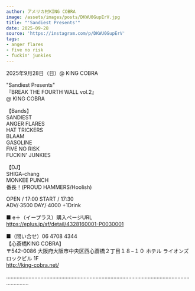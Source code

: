 ```yaml
---
author: アメリカ村KING COBRA
image: /assets/images/posts/DKWU0GupErV.jpg
title: "'Sandiest Presents'"
date: 2025-09-28
source: 'https://instagram.com/p/DKWU0GupErV'
tags:
- anger flares
- five no risk
- fuckin' junkies
---
```

2025年9月28日（日）@ KING COBRA

"Sandiest Presents"<br>
『BREAK THE  FOURTH WALL vol.2』<br>
@ KING COBRA

【Bands】<br>
SANDIEST<br>
ANGER FLARES<br>
HAT TRICKERS<br>
BLAAM<br>
GASOLINE<br>
FIVE NO RISK<br>
FUCKIN' JUNKIES

【DJ】<br>
SHIGA-chang<br>
MONKEE PUNCH<br>
番長！(PROUD HAMMERS/Hoolish)

OPEN / 17:00 START / 17:30<br>
ADV/·3500 DAY/·4000 +1Drink

■ e＋（イープラス）購入ページURL<br>
https://eplus.jp/sf/detail/4328160001-P0030001

■（問い合せ）06 4708 4344<br>
【心斎橋KING COBRA】<br>
〒542-0086 大阪府大阪市中央区西心斎橋２丁目１８−１０ ホテル ライオンズ ロックビル 1F<br>
http://king-cobra.net/

…………………………………………………………………………………………………………………………